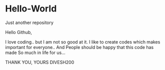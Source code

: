 # Hello-World
Just another repository

Hello Github,

I love coding.. but I am not so good at it.
I like to create codes which makes important for everyone..
And People should be happy that this code has made
So much in life for us...

THANK YOU, 
YOURS DIVESH200
